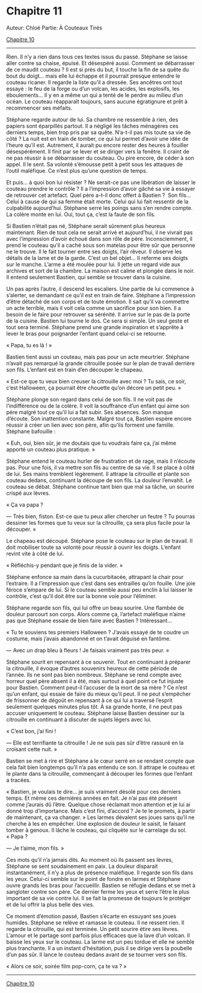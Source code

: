 # Chapitre 11

Auteur: Chloé
Partie: À Couteaux Tirés

[Chapitre 10](Chapitre%2010%2085fe884b63b246cd823f8e3b33e66ccd.md) 

---

Rien. Il n’y a rien dans tous ces textes issus du passé. Stéphane se laisse aller contre sa chaise, épuisé. Et désespéré aussi. Comment se débarrasser de ce maudit couteau ? Il est si près du but, il touche la fin de sa quête du bout du doigt… mais elle lui échappe et il pourrait presque entendre le couteau ricaner. Il regarde la liste qu’il a dressée. Ses ancêtres ont tout essayé : le feu de la forge ou d’un volcan, les acides, les explosifs, les éboulements… Il y en a même un qui a tenté de le perdre au milieu d’un océan. Le couteau réapparaît toujours, sans aucune égratignure et prêt à recommencer ses méfaits.

Stéphane regarde autour de lui. Sa chambre ne ressemble à rien, des papiers sont éparpillés partout. Il a négligé les tâches ménagères ces derniers temps, bien trop pris par sa quête. N’a-t-il pas mis toute sa vie de côté ? La nuit est en train de tomber, ce qui lui permet d’avoir une idée de l’heure qu’il est. Autrement, il aurait pu encore rester des heures à fouiller désespérément. Il finit par se lever et se diriger vers la fenêtre. Il craint de ne pas réussir à se débarrasser du couteau. Ou pire encore, de céder à son appel. Il le sent. Sa volonté s’émousse petit à petit sous les attaques de l’outil maléfique. Ce n’est plus qu’une question de temps.

Et puis… à quoi bon lui résister ? Ne serait-ce pas une libération de laisser le couteau prendre le contrôle ? Il a l’impression d’avoir gâché sa vie à essayer de retrouver cet artefact. Quel père a-t-il donc offert à Bastien ?  Son fils… Celui à cause de qui sa femme était morte. Celui qui lui fait ressentir de la culpabilité aujourd’hui. Stéphane serre les poings sans s’en rendre compte. La colère monte en lui. Oui, tout ça, c’est la faute de son fils.

Si Bastien n’était pas né, Stéphane serait sûrement plus heureux maintenant. Rien de tout cela ne serait arrivé et aujourd’hui, il ne vivrait pas avec l’impression d’avoir échoué dans son rôle de père. Inconsciemment, il prend le couteau qu’il a caché sous son matelas pour être sûr que personne ne le trouve. Il le fait tourner entre ses doigts, l’air rêveur. Il observe les détails de la lame et de la garde. C’est un bel objet… Il referme ses doigts sur le manche. L’arme a été moulée pour lui. Il jette un regard vide aux archives et sort de la chambre. La maison est calme et plongée dans le noir. Il entend seulement Bastien, qui semble se trouver dans la cuisine.

Un pas après l’autre, il descend les escaliers. Une partie de lui commence à s’alerter, se demandant ce qu’il est en train de faire. Stéphane a l’impression d’être détaché de son corps et de toute émotion. Il sait qu’il va commettre un acte terrible, mais il voit cela comme un sacrifice pour son bien. Il a besoin de le faire pour retrouver sa sérénité. Il arrive sur le pas de la porte de la cuisine. Bastien lui tourne le dos. Ce sera si simple. Un seul geste et tout sera terminé. Stéphane prend une grande inspiration et s’apprête à lever le bras pour poignarder l’enfant quand celui-ci se retourne.

« Papa, tu es là ! »

Bastien tient aussi un couteau, mais pas pour un acte meurtrier. Stéphane n’avait pas remarqué la grande citrouille posée sur le plan de travail derrière son fils. L’enfant est en train d’en découper le chapeau.

« Est-ce que tu veux bien creuser la citrouille avec moi ? Tu sais, ce soir, c’est Halloween, ça pourrait être chouette qu’on décore un petit peu. »

Stéphane plonge son regard dans celui de son fils. Il ne voit pas de l’indifférence ou de la colère. Il voit la souffrance d’un enfant qui aime son père malgré tout ce qu’il lui a fait subir. Ses absences. Son manque d’écoute. Son inattention constante. Malgré tout ça, Bastien espère encore réussir à créer un lien avec son père, afin qu’ils forment une famille. Stéphane bafouille :

« Euh, oui, bien sûr, je me doutais que tu voudrais faire ça, j’ai même apporté un couteau plus pratique. »

Stéphane entend le couteau hurler de frustration et de rage, mais il n’écoute pas. Pour une fois, il va mettre son fils au centre de sa vie. Il se place à côté de lui. Ses mains tremblent légèrement. Il attrape la citrouille et plante son couteau dedans, continuant la découpe de son fils. La douleur l’envahit. Le couteau se débat. Stéphane continue tant bien que mal sa tâche, un sourire crispé aux lèvres.

« Ça va papa ?

— Très bien, fiston. Est-ce que tu peux aller chercher un feutre ? Tu pourras dessiner les formes que tu veux sur la citrouille, ça sera plus facile pour la découper. »

Le chapeau est découpé. Stéphane pose le couteau sur le plan de travail. Il doit mobiliser toute sa volonté pour réussir à ouvrir les doigts. L’enfant revint vite à côté de lui.

« Réfléchis-y pendant que je finis de la vider. »

Stéphane enfonce sa main dans la cucurbitacée, attrapant la chair pour l’extraire. Il a l’impression que c’est dans ses entrailles qu’on fouille. Une joie féroce s’empare de lui. Si le couteau semble aussi peu enclin à lui laisser le contrôle, c’est qu’il doit être sur la bonne voie pour l’éliminer.

Stéphane regarde son fils, qui lui offre un beau sourire. Une flambée de douleur parcourt son corps. Alors comme ça, l’artefact maléfique n’aime pas que Stéphane essaie de bien faire avec Bastien ? Intéressant…

« Tu te souviens tes premiers Halloween ? J’avais essayé de te coudre un costume, mais j’avais abandonné et on t’avait déguisé en fantôme.

— Avec un drap bleu à fleurs ! Je faisais vraiment pas très peur. »

Stéphane sourit en repensant à ce souvenir. Tout en continuant à préparer la citrouille, il évoque d’autres souvenirs heureux de cette période de l’année. Ils ne sont pas bien nombreux. Stéphane se rend compte avec horreur quel père absent il a été, mais surtout à quel point ce fut injuste pour Bastien. Comment peut-il l’accuser de la mort de sa mère ? Ce n’est qu’un enfant, qui essaie de faire du mieux qu’il peut. Il ne peut s’empêcher de frissonner de dégoût en repensant à ce qui lui a traversé l’esprit seulement quelques minutes plus tôt. À sa grande honte, il ne peut pas accuser uniquement le couteau. Stéphane laisse Bastien dessiner sur la citrouille en continuant à discuter de sujets légers avec lui.

« C’est bon, j’ai fini !

— Elle est terrifiante ta citrouille ! Je ne suis pas sûr d’être rassuré en la croisant cette nuit. »

Bastien se met à rire et Stéphane a le cœur serré en se rendant compte que cela fait bien longtemps qu’il n’a pas entendu ce son. Il attrape le couteau et le plante dans la citrouille, commençant à découper les formes que l’enfant a tracées.

« Bastien, je voulais te dire… je suis vraiment désolé pour ces derniers temps. Et même ces dernières années en fait. Je n’ai pas été présent comme j’aurais dû l’être. Quelque chose réclamait mon attention et je lui ai donné trop d’importance. Mais c’est fini, d’accord ? Je te le promets, à partir de maintenant, ça va changer. »
Les larmes dévalent ses joues sans qu’il ne cherche à les en empêcher. Une explosion de douleur le saisit, le faisant tomber à genoux. Il lâche le couteau, qui cliquète sur le carrelage du sol.
« Papa ?

— Je t’aime, mon fils. »

Ces mots qu’il n’a jamais dits. Au moment où ils passent ses lèvres, Stéphane se sent soudainement en paix. La douleur disparait instantanément, il n’y a plus de présence maléfique. Il regarde son fils dans les yeux. Celui-ci semble sur le point de fondre en larmes et Stéphane ouvre grands les bras pour l’accueillir. Bastien se réfugie dedans et se met à sangloter contre son père. Ce dernier ferme les yeux et serre l’être le plus important de sa vie contre lui. Il se fait la promesse de toujours le protéger et de lui offrir la plus belle des vies.

Ce moment d’émotion passé, Bastien s’écarte en essuyant ses joues humides. Stéphane se relève et ramasse le couteau. Il ne ressent rien. Il regarde la citrouille, qui est terminée. Un petit sourire étire ses lèvres. L’amour et le partage sont parfois plus efficaces que la lave d’un volcan. Il baisse les yeux sur le couteau. La larme est un peu tordue et elle ne semble plus tranchante. Il a un instant d’hésitation, puis il se dirige vers la poubelle d’un pas sûr. Il lance le couteau dedans avant de se tourner vers son fils.

« Alors ce soir, soirée film pop-corn, ça te va ? »

---

[Chapitre 10](Chapitre%2010%2085fe884b63b246cd823f8e3b33e66ccd.md)